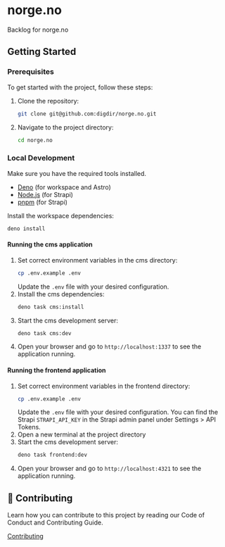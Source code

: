 # norge.no

Backlog for norge.no

## Getting Started
### Prerequisites

To get started with the project, follow these steps:
1. Clone the repository:
   ```bash
   git clone git@github.com:digdir/norge.no.git
   ```
2. Navigate to the project directory:
   ```bash
   cd norge.no
   ```
### Local Development
Make sure you have the required tools installed. 
- [Deno](https://deno.land/) (for workspace and Astro)
- [Node.js](https://nodejs.org/) (for Strapi)
- [pnpm](https://pnpm.io/) (for Strapi)


Install the workspace dependencies:
   ```bash
   deno install
   ```

#### Running the cms application
1. Set correct environment variables in the cms directory:
   ```bash
   cp .env.example .env
   ```
   Update the `.env` file with your desired configuration.
2. Install the cms dependencies:
   ```bash
   deno task cms:install
   ```
3. Start the cms development server:
   ```bash
   deno task cms:dev
   ```
4. Open your browser and go to `http://localhost:1337` to see the application running.

#### Running the frontend application
1. Set correct environment variables in the frontend directory:
   ```bash
   cp .env.example .env
   ```
   Update the `.env` file with your desired configuration. You can find the Strapi `STRAPI_API_KEY` in the Strapi admin panel under Settings > API Tokens.
1. Open a new terminal at the project directory
2. Start the cms development server:
   ```bash
   deno task frontend:dev
   ```
3. Open your browser and go to `http://localhost:4321` to see the application running.
   
## 🤝 Contributing

Learn how you can contribute to this project by reading our Code of Conduct and Contributing Guide.

[Contributing](/contributing.md)
